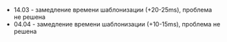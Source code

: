    * 14.03 - замедление времени шаблонизации (+20-25ms), проблема не решена
   * 04.04 - замедление времени шаблонизации (+10-15ms), проблема не решена

